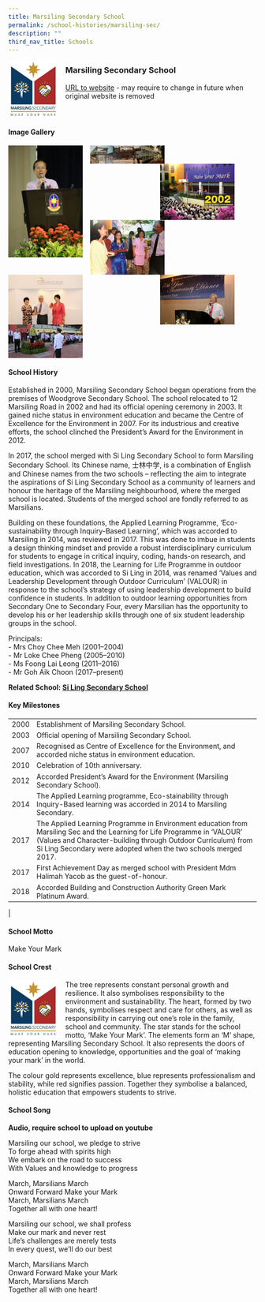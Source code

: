 ```yaml
---
title: Marsiling Secondary School
permalink: /school-histories/marsiling-sec/
description: ""
third_nav_title: Schools
---
```

<img src="/images/marsilingsec1.jpg" style="width:20%;margin-right:15px;" align = "left">

### **Marsiling Secondary School**
[URL to website](https://marsilingsec.moe.edu.sg/) - may require to change in future when original website is removed

<br clear="left">

#### **Image Gallery**

<p><a href="/images/marsilingsec2.jpg">  
<img src="/images/marsilingsec2.jpg" style="width:30%;margin-right:15px;" align = "left">
</a></p>

<p><a href="/images/marsilingsec3.jpg">  
<img src="/images/marsilingsec3.jpg" style="width:30%;margin-right:15px;" align = "left">
</a></p>

<p><a href="/images/marsilingsec4.jpg">  
<img src="/images/marsilingsec4.jpg" style="width:30%;margin-right:45px;" align = "right">
</a></p>

<p><a href="/images/marsilingsec5.jpg">  
<img src="/images/marsilingsec5.jpg" style="width:30%;margin-right:15px;" align = "left">
</a></p>

<p><a href="/images/marsilingsec6.jpg">  
<img src="/images/marsilingsec6.jpg" style="width:30%;margin-right:45px;" align = "right">
</a></p>

<p><a href="/images/marsilingsec7.jpg">  
<img src="/images/marsilingsec7.jpg" style="width:30%;margin-right:15px;" align = "left">
</a></p>

<p><a href="/images/marsilingsec8.jpg">  
<img src="/images/marsilingsec8.jpg" style="width:30%;margin-right:15px;" align = "left">
</a></p>

<br clear="left">

#### **School History**
Established in 2000, Marsiling Secondary School began operations from the premises of Woodgrove Secondary School. The school relocated to 12 Marsiling Road in 2002 and had its official opening ceremony in 2003. It gained niche status in environment education and became the Centre of Excellence for the Environment in 2007. For its industrious and creative efforts, the school clinched the President’s Award for the Environment in 2012.

In 2017, the school merged with Si Ling Secondary School to form Marsiling Secondary School. Its Chinese name, 士林中学, is a combination of English and Chinese names from the two schools – reflecting the aim to integrate the aspirations of Si Ling Secondary School as a community of learners and honour the heritage of the Marsiling neighbourhood, where the merged school is located. Students of the merged school are fondly referred to as Marsilians.

Building on these foundations, the Applied Learning Programme, ‘Eco-sustainability through Inquiry-Based Learning’, which was accorded to Marsiling in 2014, was reviewed in 2017. This was done to imbue in students a design thinking mindset and provide a robust interdisciplinary curriculum for students to engage in critical inquiry, coding, hands-on research, and field investigations. In 2018, the Learning for Life Programme in outdoor education, which was accorded to Si Ling in 2014, was renamed ‘Values and Leadership Development through Outdoor Curriculum’ (VALOUR) in response to the school’s strategy of using leadership development to build confidence in students. In addition to outdoor learning opportunities from Secondary One to Secondary Four, every Marsilian has the opportunity to develop his or her leadership skills through one of six student leadership groups in the school.

Principals:<br>
\- Mrs Choy Chee Meh (2001–2004)<br>
\- Mr Loke Chee Pheng (2005–2010)<br>
\- Ms Foong Lai Leong (2011–2016)<br>
\- Mr Goh Aik Choon (2017–present)

**Related School: [Si Ling Secondary School](/school-histories/si-ling-sec/)**

#### **Key Milestones**

|  |  |
|:---:|---|
| 2000 | Establishment of Marsiling Secondary School. |
| 2003 | Official opening of Marsiling Secondary School. |
| 2007 | Recognised as Centre of Excellence for the Environment, and accorded niche status in environment education. |
| 2010 | Celebration of 10th anniversary. |
| 2012 | Accorded President’s Award for the Environment (Marsiling Secondary School). |
| 2014 | The Applied Learning programme, Eco-stainability through Inquiry-Based learning was accorded in 2014 to Marsiling Secondary. |
| 2017 | The Applied Learning Programme in Environment education from Marsiling Sec and the Learning for Life Programme in ‘VALOUR’ (Values and Character-building through Outdoor Curriculum) from Si Ling Secondary were adopted when the two schools merged 2017. |
| 2017 | First Achievement Day as merged school with President Mdm Halimah Yacob as the guest-of-honour. |
| 2018 | Accorded Building and Construction Authority Green Mark Platinum Award. |
|

#### **School Motto**
Make Your Mark

#### **School Crest**
<img src="/images/marsilingsec1.jpg" style="width:20%;margin-right:15px;" align = "left">

The tree represents constant personal growth and resilience. It also symbolises responsibility to the environment and sustainability. The heart, formed by two hands, symbolises respect and care for others, as well as responsibility in carrying out one’s role in the family, school and community. The star stands for the school motto, ‘Make Your Mark’. The elements form an ‘M’ shape, representing Marsiling Secondary School. It also represents the doors of education opening to knowledge, opportunities and the goal of ‘making your mark’ in the world.

The colour gold represents excellence, blue represents professionalism and stability, while red signifies passion. Together they symbolise a balanced, holistic education that empowers students to strive.

#### **School Song**
**Audio, require school to upload on youtube**

Marsiling our school, we pledge to strive<br>
To forge ahead with spirits high<br>
We embark on the road to success<br>
With Values and knowledge to progress

March, Marsilians March<br>
Onward Forward Make your Mark<br>
March, Marsilians March<br>
Together all with one heart!

Marsiling our school, we shall profess<br>
Make our mark and never rest<br>
Life’s challenges are merely tests<br>
In every quest, we’ll do our best

March, Marsilians March<br>
Onward Forward Make your Mark<br>
March, Marsilians March<br>
Together all with one heart!